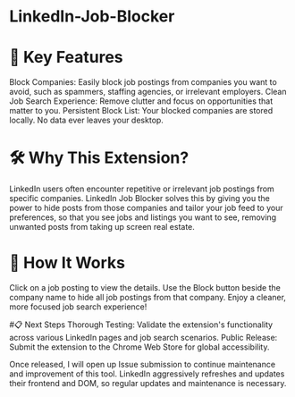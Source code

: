 # LinkedIn-Job-Blocker

# 🚀 Key Features
Block Companies: Easily block job postings from companies you want to avoid, such as spammers, staffing agencies, or irrelevant employers.
Clean Job Search Experience: Remove clutter and focus on opportunities that matter to you.
Persistent Block List: Your blocked companies are stored locally. No data ever leaves your desktop.

# 🛠️ Why This Extension?
LinkedIn users often encounter repetitive or irrelevant job postings from specific companies. LinkedIn Job Blocker solves this by giving you the power to hide posts from those companies and tailor your job feed to your preferences, 
so that you see jobs and listings you want to see, removing unwanted posts from taking up screen real estate. 

# 🧩 How It Works
Click on a job posting to view the details.
Use the Block button beside the company name to hide all job postings from that company.
Enjoy a cleaner, more focused job search experience!

#📋 Next Steps
Thorough Testing: Validate the extension's functionality across various LinkedIn pages and job search scenarios.
Public Release: Submit the extension to the Chrome Web Store for global accessibility.

Once released, I will open up Issue submission to continue maintenance and improvement of this tool. LinkedIn aggressively refreshes and updates their frontend and DOM, so regular updates and
maintenance is necessary. 
